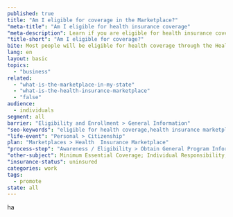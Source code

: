 ```yaml
---
published: true
title: "Am I eligible for coverage in the Marketplace?"
"meta-title": "Am I eligible for health insurance coverage"
"meta-description": Learn if you are eligible for health insurance coverage and about your Health Insurance Marketplace enrollment options at Healthcare.gov.
"title-short": "Am I eligible for coverage?"
bite: Most people will be eligible for health coverage through the Health Insurance Marketplace.
lang: en
layout: basic
topics: 
  - "business"
related: 
  - "what-is-the-marketplace-in-my-state"
  - "what-is-the-health-insurance-marketplace"
  - "false"
audience: 
  - individuals
segment: all
barrier: "Eligibility and Enrollment > General Information"
"seo-keywords": "eligible for health coverage,health insurance marketplace; health insurance coverage"
"life-event": "Personal > Citizenship"
plan: "Marketplaces > Health  Insurance Marketplace"
"process-step": "Awareness / Eligibility > Obtain General Program Information"
"other-subject": Minimum Essential Coverage; Individual Responsibility; Assessment; Exemption
"insurance-status": uninsured
categories: work
tags: 
  - promote
state: all
---
```


ha